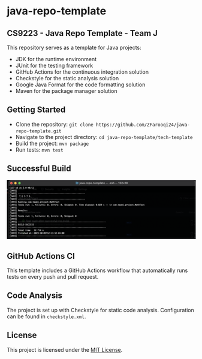 # java-repo-template
## CS9223 - Java Repo Template - Team J

This repository serves as a template for Java projects:
- JDK for the runtime environment
- JUnit for the testing framework
- GitHub Actions for the continuous integration solution 
- Checkstyle for the static analysis solution
- Google Java Format for the code formatting solution
- Maven for the package manager solution

## Getting Started

- Clone the repository: `git clone https://github.com/ZFarooqi24/java-repo-template.git`
- Navigate to the project directory: `cd java-repo-template/tech-template`
- Build the project: `mvn package`
- Run tests: `mvn test`

## Successful Build
![Test build in terminal](./images/Successful%20Build.png)

## GitHub Actions CI

This template includes a GitHub Actions workflow that automatically runs tests on every push and pull request.

## Code Analysis

The project is set up with Checkstyle for static code analysis. Configuration can be found in `checkstyle.xml`.

## License

This project is licensed under the [MIT License](LICENSE). 

